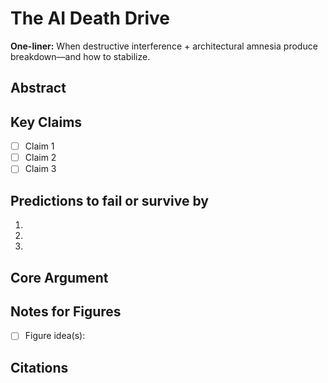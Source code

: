 # The AI Death Drive

**One-liner:** When destructive interference + architectural amnesia produce breakdown—and how to stabilize.

## Abstract
<!-- 4–7 sentences: what this chapter claims -->

## Key Claims
- [ ] Claim 1
- [ ] Claim 2
- [ ] Claim 3

## Predictions to fail or survive by
1. 
2. 
3. 

## Core Argument
<!-- Draft goes here -->

## Notes for Figures
- [ ] Figure idea(s):

## Citations
<!-- Use tags: [Established], [Emerging], [Speculative] -->

